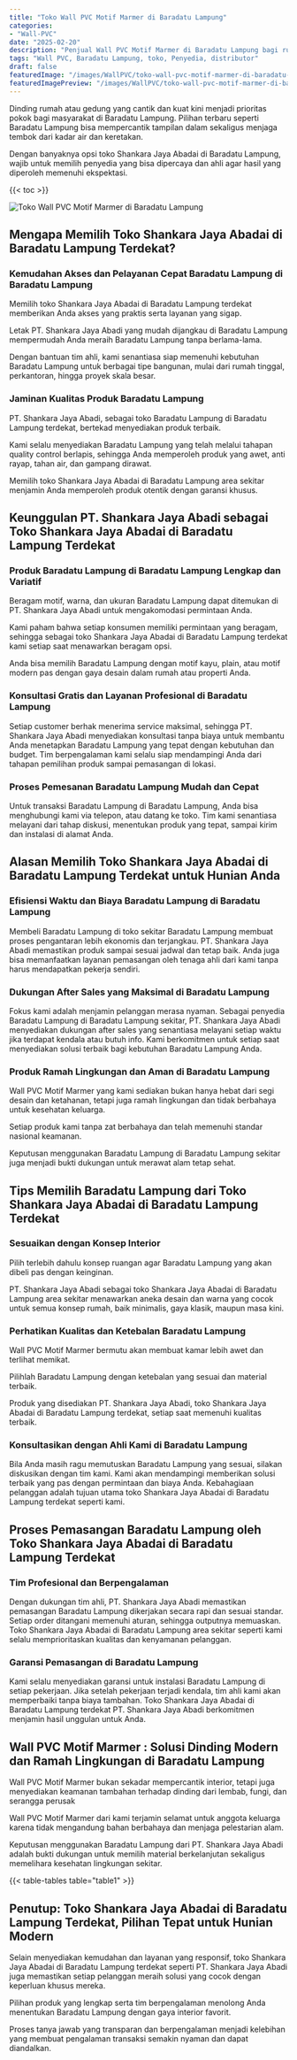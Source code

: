 ```yaml
---
title: "Toko Wall PVC Motif Marmer di Baradatu Lampung"
categories:
- "Wall-PVC"
date: "2025-02-20"
description: "Penjual Wall PVC Motif Marmer di Baradatu Lampung bagi rumah, perkantoran, serta ritel. Produk unggulan, beragam motif, warna menarik, beserta servis pemasangan dikerjakan oleh tenaga ahli profesional dan garansi resmi!|Layanan distribusi Wall PVC Motif Marmer di Baradatu Lampung bagi kebutuhan tempat tinggal, perkantoran, maupun toko, dengan produk terbaik dan penempatan oleh tim ahli serta kepastian resmi.|Pilihan Wall PVC Motif Marmer di Baradatu Lampung yang terbukti untuk rumah, perkantoran, serta ritel, dengan panel terbaik dan instalasi dikerjakan oleh teknisi berpengalaman dan jaminan resmi.|Distribusi Wall PVC Motif Marmer di Baradatu Lampung untuk hunian, office, dan gerai, dengan panel terbaik dan instalasi dikerjakan oleh tim berpengalaman, disertai beserta kepastian resmi.}"
tags: "Wall PVC, Baradatu Lampung, toko, Penyedia, distributor"
draft: false
featuredImage: "/images/WallPVC/toko-wall-pvc-motif-marmer-di-baradatu-lampung.png"
featuredImagePreview: "/images/WallPVC/toko-wall-pvc-motif-marmer-di-baradatu-lampung.png"
---
```


Dinding rumah atau gedung yang cantik dan kuat kini menjadi prioritas pokok bagi masyarakat di Baradatu Lampung. Pilihan terbaru seperti Baradatu Lampung bisa mempercantik tampilan dalam sekaligus menjaga tembok dari kadar air dan keretakan.

Dengan banyaknya opsi toko Shankara Jaya Abadai di Baradatu Lampung, wajib untuk memilih penyedia yang bisa dipercaya dan ahli agar hasil yang diperoleh memenuhi ekspektasi.

{{< toc >}}

![Toko Wall PVC Motif Marmer di Baradatu Lampung](/images/Wall-PVC/Toko-Wall-PVC-Motif-Marmer-di-Baradatu-Lampung.png)


## Mengapa Memilih Toko Shankara Jaya Abadai di Baradatu Lampung Terdekat?

### Kemudahan Akses dan Pelayanan Cepat Baradatu Lampung di Baradatu Lampung

Memilih toko Shankara Jaya Abadai di Baradatu Lampung terdekat memberikan Anda akses yang praktis serta layanan yang sigap.

Letak PT. Shankara Jaya Abadi yang mudah dijangkau di Baradatu Lampung mempermudah Anda meraih Baradatu Lampung tanpa berlama-lama.

Dengan bantuan tim ahli, kami senantiasa siap memenuhi kebutuhan Baradatu Lampung untuk berbagai tipe bangunan, mulai dari rumah tinggal, perkantoran, hingga proyek skala besar.

### Jaminan Kualitas Produk Baradatu Lampung

PT. Shankara Jaya Abadi, sebagai toko Baradatu Lampung di Baradatu Lampung terdekat, bertekad menyediakan produk terbaik.

Kami selalu menyediakan Baradatu Lampung yang telah melalui tahapan quality control berlapis, sehingga Anda memperoleh produk yang awet, anti rayap, tahan air, dan gampang dirawat.

Memilih toko Shankara Jaya Abadai di Baradatu Lampung area sekitar menjamin Anda memperoleh produk otentik dengan garansi khusus.

## Keunggulan PT. Shankara Jaya Abadi sebagai Toko Shankara Jaya Abadai di Baradatu Lampung Terdekat

### Produk Baradatu Lampung di Baradatu Lampung Lengkap dan Variatif

Beragam motif, warna, dan ukuran Baradatu Lampung dapat ditemukan di PT. Shankara Jaya Abadi untuk mengakomodasi permintaan Anda.

Kami paham bahwa setiap konsumen memiliki permintaan yang beragam, sehingga sebagai toko Shankara Jaya Abadai di Baradatu Lampung terdekat kami setiap saat menawarkan beragam opsi.

Anda bisa memilih Baradatu Lampung dengan motif kayu, plain, atau motif modern pas dengan gaya desain dalam rumah atau properti Anda.

### Konsultasi Gratis dan Layanan Profesional di Baradatu Lampung

Setiap customer berhak menerima service maksimal, sehingga PT. Shankara Jaya Abadi menyediakan konsultasi tanpa biaya untuk membantu Anda menetapkan Baradatu Lampung yang tepat dengan kebutuhan dan budget. Tim berpengalaman kami selalu siap mendampingi Anda dari tahapan pemilihan produk sampai pemasangan di lokasi.

### Proses Pemesanan Baradatu Lampung Mudah dan Cepat

Untuk transaksi Baradatu Lampung di Baradatu Lampung, Anda bisa menghubungi kami via telepon, atau datang ke toko. Tim kami senantiasa melayani dari tahap diskusi, menentukan produk yang tepat, sampai kirim dan instalasi di alamat Anda.

## Alasan Memilih Toko Shankara Jaya Abadai di Baradatu Lampung Terdekat untuk Hunian Anda

### Efisiensi Waktu dan Biaya Baradatu Lampung di Baradatu Lampung

Membeli Baradatu Lampung di toko sekitar Baradatu Lampung membuat proses pengantaran lebih ekonomis dan terjangkau. PT. Shankara Jaya Abadi memastikan produk sampai sesuai jadwal dan tetap baik. Anda juga bisa memanfaatkan layanan pemasangan oleh tenaga ahli dari kami tanpa harus mendapatkan pekerja sendiri.

### Dukungan After Sales yang Maksimal di Baradatu Lampung

Fokus kami adalah menjamin pelanggan merasa nyaman. Sebagai penyedia Baradatu Lampung di Baradatu Lampung sekitar, PT. Shankara Jaya Abadi menyediakan dukungan after sales yang senantiasa melayani setiap waktu jika terdapat kendala atau butuh info. Kami berkomitmen untuk setiap saat menyediakan solusi terbaik bagi kebutuhan Baradatu Lampung Anda.

### Produk Ramah Lingkungan dan Aman di Baradatu Lampung

 Wall PVC Motif Marmer  yang kami sediakan bukan hanya hebat dari segi desain dan ketahanan, tetapi juga ramah lingkungan dan tidak berbahaya untuk kesehatan keluarga.

Setiap produk kami tanpa zat berbahaya dan telah memenuhi standar nasional keamanan.

Keputusan menggunakan Baradatu Lampung di Baradatu Lampung sekitar juga menjadi bukti dukungan untuk merawat alam tetap sehat.

## Tips Memilih Baradatu Lampung dari Toko Shankara Jaya Abadai di Baradatu Lampung Terdekat

### Sesuaikan dengan Konsep Interior 

Pilih terlebih dahulu konsep ruangan agar Baradatu Lampung yang akan dibeli pas dengan keinginan.

PT. Shankara Jaya Abadi sebagai toko Shankara Jaya Abadai di Baradatu Lampung area sekitar menawarkan aneka desain dan warna yang cocok untuk semua konsep rumah, baik minimalis, gaya klasik, maupun masa kini.

### Perhatikan Kualitas dan Ketebalan Baradatu Lampung

 Wall PVC Motif Marmer  bermutu akan membuat kamar lebih awet dan terlihat memikat.

Pilihlah Baradatu Lampung dengan ketebalan yang sesuai dan material terbaik.

Produk yang disediakan PT. Shankara Jaya Abadi, toko Shankara Jaya Abadai di Baradatu Lampung terdekat, setiap saat memenuhi kualitas terbaik.

### Konsultasikan dengan Ahli Kami di Baradatu Lampung

Bila Anda masih ragu memutuskan Baradatu Lampung yang sesuai, silakan diskusikan dengan tim kami. Kami akan mendampingi memberikan solusi terbaik yang pas dengan permintaan dan biaya Anda. Kebahagiaan pelanggan adalah tujuan utama toko Shankara Jaya Abadai di Baradatu Lampung terdekat seperti kami.

## Proses Pemasangan Baradatu Lampung oleh Toko Shankara Jaya Abadai di Baradatu Lampung Terdekat

### Tim Profesional dan Berpengalaman

Dengan dukungan tim ahli, PT. Shankara Jaya Abadi memastikan pemasangan Baradatu Lampung dikerjakan secara rapi dan sesuai standar. Setiap order ditangani memenuhi aturan, sehingga outputnya memuaskan. Toko Shankara Jaya Abadai di Baradatu Lampung area sekitar seperti kami selalu memprioritaskan kualitas dan kenyamanan pelanggan.

### Garansi Pemasangan di Baradatu Lampung

Kami selalu menyediakan garansi untuk instalasi Baradatu Lampung di setiap pekerjaan. Jika setelah pekerjaan terjadi kendala, tim ahli kami akan memperbaiki tanpa biaya tambahan. Toko Shankara Jaya Abadai di Baradatu Lampung terdekat PT. Shankara Jaya Abadi berkomitmen menjamin hasil unggulan untuk Anda.

##  Wall PVC Motif Marmer : Solusi Dinding Modern dan Ramah Lingkungan di Baradatu Lampung

 Wall PVC Motif Marmer  bukan sekadar mempercantik interior, tetapi juga menyediakan keamanan tambahan terhadap dinding dari lembab, fungi, dan serangga perusak

 Wall PVC Motif Marmer  dari kami terjamin selamat untuk anggota keluarga karena tidak mengandung bahan berbahaya dan menjaga pelestarian alam.

Keputusan menggunakan Baradatu Lampung dari PT. Shankara Jaya Abadi adalah bukti dukungan untuk memilih material berkelanjutan sekaligus memelihara kesehatan lingkungan sekitar.

{{< table-tables table="table1" >}}

## Penutup: Toko Shankara Jaya Abadai di Baradatu Lampung Terdekat, Pilihan Tepat untuk Hunian Modern

Selain menyediakan kemudahan dan layanan yang responsif, toko Shankara Jaya Abadai di Baradatu Lampung terdekat seperti PT. Shankara Jaya Abadi juga memastikan setiap pelanggan meraih solusi yang cocok dengan keperluan khusus mereka.

Pilihan produk yang lengkap serta tim berpengalaman menolong Anda menentukan Baradatu Lampung dengan gaya interior favorit.

Proses tanya jawab yang transparan dan berpengalaman menjadi kelebihan yang membuat pengalaman transaksi semakin nyaman dan dapat diandalkan.
